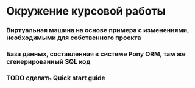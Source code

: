 # Окружение курсовой работы
### Виртуальная машина на основе примера с изменениями, необходимыми для собственного проекта
### База данных, составленная в системе Pony ORM, там же сгенерированный SQL код

### TODO сделать Quick start guide

